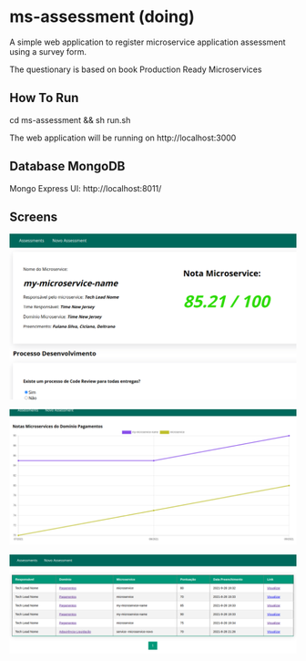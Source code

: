 # ms-assessment (doing)
A simple web application to register microservice application assessment using a survey form.

The questionary is based on book Production Ready Microservices

## How To Run
cd ms-assessment && sh run.sh

The web application will be running on http://localhost:3000

## Database MongoDB

Mongo Express UI: http://localhost:8011/


## Screens

![Screenshot](images/assessment-result.png)

![Screenshot](images/microservices-grades.chart.png)

![Screenshot](images/list-assessments.png)
